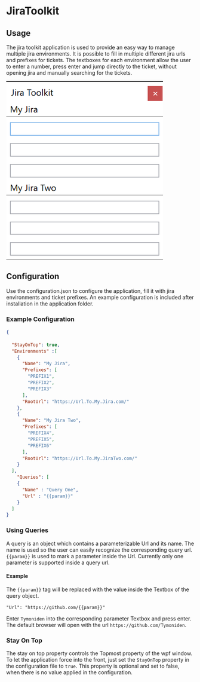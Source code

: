# JiraToolkit

## Usage
The jira toolkit application is used to provide an easy way to manage multiple jira environments. It is possible to fill in multiple different jira urls and prefixes for tickets. The textboxes for each environment allow the user to enter a number, press enter and jump directly to the ticket, without opening jira and manually searching for the tickets.

![alt text](./Images/application.png "Example configuration, with two jiras and three ticket prefixes for each jira.")


## Configuration

Use the configuration.json to configure the application, fill it with jira environments and ticket prefixes. An example configuration is included after installation in the application folder.

### Example Configuration

```json
{

  "StayOnTop": true,
  "Environments" :[
    {
      "Name": "My Jira",
      "Prefixes": [
        "PREFIX1",
        "PREFIX2",
        "PREFIX3"
      ],
      "RootUrl": "https://Url.To.My.Jira.com/"
    },
    {
      "Name": "My Jira Two",
      "Prefixes": [
        "PREFIX4",
        "PREFIX5",
        "PREFIX6"
      ],
      "RootUrl": "https://Url.To.My.JiraTwo.com/"
    }
  ],
    "Queries": [
    {
      "Name" : "Query One",
      "Url" : "{{param}}"
    }
  ]
}
```

### Using Queries

A query is an object which contains a parameterizable Url and its name. The name is used so the user can easily recognize the corresponding query url.
```{{param}}``` is used to mark a parameter inside the Url. Currently only one parameter is supported inside a query url.

#### Example

The ```{{param}}``` tag will be replaced with the value inside the Textbox of the query object.

```
"Url": "https://github.com/{{param}}"
```
Enter ```Tymoniden``` into the corresponding parameter Textbox and press enter. The default browser will open with the url ```https://github.com/Tymoniden```.

### Stay On Top

The stay on top property controls the Topmost property of the wpf window. To let the application force into the front, just set the ```StayOnTop``` property in the configuration file to ```true```.
This property is optional and set to false, when there is no value applied in the configuration.